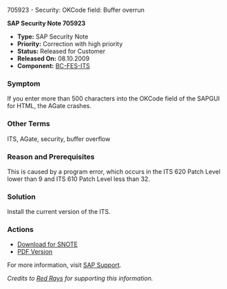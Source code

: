 705923 - Security: OKCode field: Buffer overrun

**SAP Security Note 705923**

- **Type:** SAP Security Note
- **Priority:** Correction with high priority
- **Status:** Released for Customer
- **Released On:** 08.10.2009
- **Component:** [BC-FES-ITS](https://me.sap.com/mynotes?tab=Search&sortBy=Relevance&filters=themk%25253Aeq~'BC-FES-ITS*'%25252BreleaseStatus%25253Aeq~'CustomerRelease'%25252BsecurityPatchDay%25253Aeq~'NotRestricted'%25252BfuzzyThreshold%25253Aeq~'0.9'&flag=mynotes)

### Symptom

If you enter more than 500 characters into the OKCode field of the SAPGUI for HTML, the AGate crashes.

### Other Terms

ITS, AGate, security, buffer overflow

### Reason and Prerequisites

This is caused by a program error, which occurs in the ITS 620 Patch Level lower than 9 and ITS 610 Patch Level less than 32.

### Solution

Install the current version of the ITS.

### Actions

- [Download for SNOTE](https://notesdownloads.sap.com/note/0040000015609682017)
- [PDF Version](https://userapps.support.sap.com/sap/support/sfm/notes/print/0000705923?language=en-US&token=AE732F971FDCFDA5C99568A5C8A7EA8C)

For more information, visit [SAP Support](https://me.sap.com/).

*Credits to [Red Rays](https://redrays.io) for supporting this information.*